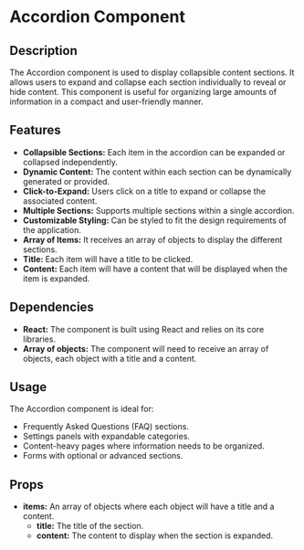 # Accordion Component

## Description

The Accordion component is used to display collapsible content sections. It allows users to expand and collapse each section individually to reveal or hide content. This component is useful for organizing large amounts of information in a compact and user-friendly manner.

## Features

-   **Collapsible Sections:** Each item in the accordion can be expanded or collapsed independently.
-   **Dynamic Content:** The content within each section can be dynamically generated or provided.
-   **Click-to-Expand:** Users click on a title to expand or collapse the associated content.
-   **Multiple Sections:** Supports multiple sections within a single accordion.
-   **Customizable Styling:** Can be styled to fit the design requirements of the application.
- **Array of Items:** It receives an array of objects to display the different sections.
- **Title:** Each item will have a title to be clicked.
- **Content:** Each item will have a content that will be displayed when the item is expanded.

## Dependencies

-   **React:** The component is built using React and relies on its core libraries.
- **Array of objects:** The component will need to receive an array of objects, each object with a title and a content.

## Usage

The Accordion component is ideal for:

-   Frequently Asked Questions (FAQ) sections.
-   Settings panels with expandable categories.
-   Content-heavy pages where information needs to be organized.
-   Forms with optional or advanced sections.

## Props

-   **items:** An array of objects where each object will have a title and a content.
    -   **title:** The title of the section.
    -   **content:** The content to display when the section is expanded.